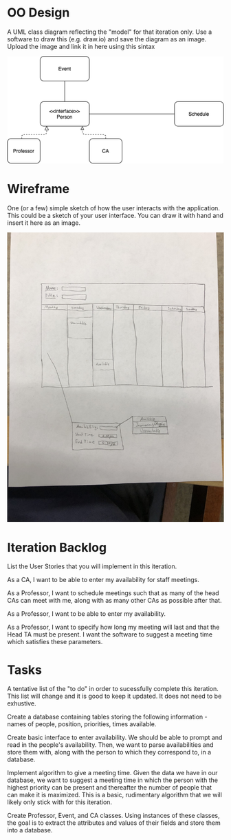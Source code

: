 # OO Design
A UML class diagram reflecting the "model" for that iteration only.
Use a software to draw this (e.g. draw.io) and save the diagram as an image. 
Upload the image and link it in here using this sintax

![](/docs/image.png)

# Wireframe
One (or a few) simple sketch of how the user interacts with the application. 
This could be a sketch of your user interface. 
You can draw it with hand and insert it here as an image.

<img src="/docs/wireframe.png" />


# Iteration Backlog
List the User Stories that you will implement in this iteration.

As a CA, I want to be able to enter my availability for staff meetings.

As a Professor, I want to schedule meetings such that as many of the head CAs can meet with me, along with as many other CAs as possible after that.

As a Professor, I want to be able to enter my availability.

As a Professor, I want to specify how long my meeting will last and that the Head TA must be present. I want the software to suggest a meeting time which satisfies these parameters.

# Tasks
A tentative list of the "to do" in order to sucessfully complete this iteration. 
This list will change and it is good to keep it updated. 
It does not need to be exhustive.

Create a database containing tables storing the following information - names of people, position, priorities, times available.

Create basic interface to enter availability. We should be able to prompt and read in the people's availability. Then, we want to parse availabilities and store them with, along with the person to which they correspond to, in a database.

Implement algorithm to give a meeting time. Given the data we have in our database, we want to suggest a meeting time in which the person with the highest priority can be present and thereafter the number of people that can make it is maximized. This is a basic, rudimentary algorithm that we will likely only stick with for this iteration. 

Create Professor, Event, and CA classes. Using instances of these classes, the goal is to extract the attributes and values of their fields and store them into a database. 
